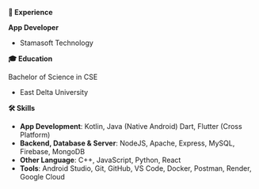<strong>🚀 Experience</strong>

**App Developer**
- Stamasoft Technology

<strong>🎓 Education</strong>

Bachelor of Science in CSE 
- East Delta University

<strong>🛠 Skills</strong>
- **App Development**: Kotlin, Java (Native Android) Dart, Flutter (Cross Platform)
- **Backend, Database & Server**: NodeJS, Apache, Express, MySQL, Firebase, MongoDB
- **Other Language**: C++, JavaScript, Python, React
- **Tools**: Android Studio, Git, GitHub, VS Code, Docker, Postman, Render, Google Cloud

<!--
main:

<p align="left">
  <img src="https://github-readme-streak-stats.herokuapp.com/?user=abtaaahi&hide_border=true&theme=highcontrast"style="height: 170px;" />
</p>

<img src="https://github-readme-stats.vercel.app/api/top-langs/?username=abtaaahi&theme=highcontrast&hide=html,css&hide_border=true&include_all_commits=true&layout=compact&langs_count=8"style="height: 170px;" />

![](https://github-readme-stats.vercel.app/api/top-langs/?username=abtaaahi&theme=highcontrast&hide=html,css&hide_border=true&include_all_commits=false&count_private=false&layout=compact)
![](https://github-readme-streak-stats.herokuapp.com/?user=abtaaahi&theme=highcontrast&hide_border=true)

main repo:
https://github.com/anuraghazra/github-readme-stats

///////////

<p align="left">
  <img src="https://github-readme-stats.vercel.app/api/top-langs/?username=abtaaahi&theme=highcontrast&hide_border=true&hide=html,css&include_all_commits=true&count_private=true" alt="Top Languages" style="height: 200px;" />
  <img src="https://github-readme-streak-stats.herokuapp.com/?user=abtaaahi&theme=highcontrast&hide_border=true" alt="Streak Stats" style="height: 160px;" />
</p>

///////////

![](https://github-readme-stats.vercel.app/api/top-langs/?username=abtaaahi&hide=html,css&theme=midnight-purple&hide_border=true&include_all_commits=false&count_private=false&layout=compact)

<a href="#">
  <img align="left" src="https://my-stats-43gk.vercel.app/api/top-langs/?username=abtaaahi&hide=html,scss,css&langs_count=8&layout=compact&theme=radical&" />
</a>

<p><img align="left" src="https://github-readme-stats.vercel.app/api/top-langs?username=abtaaahi&show_icons=true&locale=en&layout=compact" alt="abtaaahi" /></p> 

<img align="left" height=202 src="https://github-readme-streak-stats-git-main-davids-projects-ad77adcc.vercel.app/?user=abtaaahi&theme=radical"/>


# 💻 Tech Stack:
![C++](https://img.shields.io/badge/c++-%2300599C.svg?style=for-the-badge&logo=c%2B%2B&logoColor=white) ![Dart](https://img.shields.io/badge/dart-%230175C2.svg?style=for-the-badge&logo=dart&logoColor=white) ![JavaScript](https://img.shields.io/badge/javascript-%23323330.svg?style=for-the-badge&logo=javascript&logoColor=%23F7DF1E)
# 📊 GitHub Stats:
![](https://github-readme-stats.vercel.app/api?username=abtaaahi&theme=midnight-purple&hide_border=true&include_all_commits=false&count_private=false)<br/>
![](https://github-readme-streak-stats.herokuapp.com/?user=abtaaahi&theme=midnight-purple&hide_border=true)<br/>
![](https://github-readme-stats.vercel.app/api/top-langs/?username=abtaaahi&theme=midnight-purple&hide_border=true&include_all_commits=false&count_private=false&layout=compact)

-->


<!--
### 🚀 Experience
#### App Developer
- Stamasoft Technology

### 🎓 Education
#### Bachelor of Science in CSE 
- East Delta University

### 🛠 Skills
- App Development: Kotlin, Java, XML (Native Android) Dart, Flutter (Cross Platform)
- Backend, Database & Server: PHP, NodeJS, Apache, Express, MySQL, Firebase, MongoDB
- Other Language: C++, JavaScript, Python, C, 8086-Assembly
- Tools: Android Studio, Git, GitHub, VS Code, Docker, Postman


![](https://github-readme-stats.vercel.app/api/top-langs/?username=abtaaahi&hide=html,css&theme=midnight-purple&hide_border=true&include_all_commits=false&count_private=false&layout=compact)


<a href="#">
  <img align="left" src="https://my-stats-43gk.vercel.app/api/top-langs/?username=abtaaahi&hide=html,scss,css&langs_count=8&layout=compact&theme=radical&" />
</a>

<p><img align="left" src="https://github-readme-stats.vercel.app/api/top-langs?username=abtaaahi&show_icons=true&locale=en&layout=compact" alt="abtaaahi" /></p> 

<img align="left" height=202 src="https://github-readme-streak-stats-git-main-davids-projects-ad77adcc.vercel.app/?user=abtaaahi&theme=radical"/>


# 📊 GitHub Stats:
![](https://github-readme-stats.vercel.app/api?username=abtaaahi&theme=midnight-purple&hide_border=true&include_all_commits=false&count_private=false)<br/>
![](https://github-readme-streak-stats.herokuapp.com/?user=abtaaahi&theme=midnight-purple&hide_border=true)<br/>
![](https://github-readme-stats.vercel.app/api/top-langs/?username=abtaaahi&theme=midnight-purple&hide_border=true&include_all_commits=false&count_private=false&layout=compact)

<table>
  <tr>
    <td><img src="https://github-readme-stats.vercel.app/api/top-langs/?username=abtaaahi&theme=highcontrast&hide=html,css&hide_border=true&include_all_commits=false&count_private=false&layout=compact" alt="Top Languages" style="height: 150px;"></td>
    <td><img src="https://github-readme-streak-stats.herokuapp.com/?user=abtaaahi&theme=highcontrast&hide_border=true" alt="Streak Stats" style="height: 150px;"></td>
  </tr>
</table>

-->
